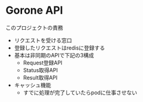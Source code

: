 # Gorone API

このプロジェクトの責務
* リクエストを受ける窓口
* 登録したリクエストはredisに登録する
* 基本は非同期のAPIで下記の3構成
  * Request登録API
  * Status取得API
  * Result取得API
* キャッシュ機能
  * すでに処理が完了していたらpodに仕事させない

